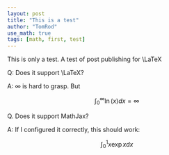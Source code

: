 ```yaml
---
layout: post
title: "This is a test"
author: "TomRod"
use_math: true
tags: [math, first, test]
---
```


This is only a test.  A test of post publishing for \LaTeX

Q: Does it support \LaTeX?

A:
$\infty$ is hard to grasp. But
 
$$\int_{0}^{\infty} {\ln(x)dx} = \infty$$

Q. Does it support MathJax?

A: If I configured it correctly, this should work:

$$\int_0^{1}{x\exp{x} dx}$$

